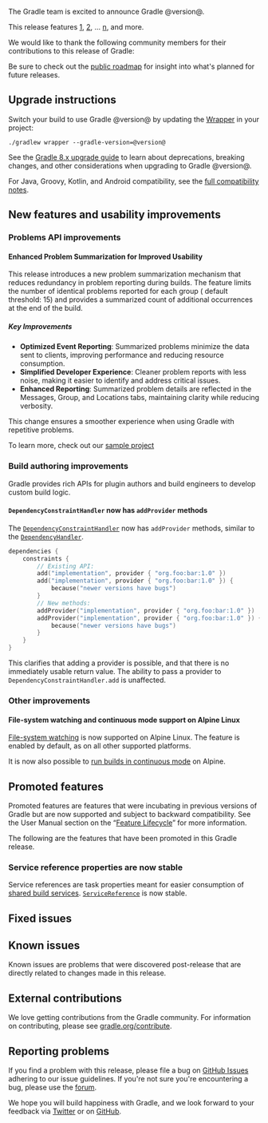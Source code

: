 The Gradle team is excited to announce Gradle @version@.

This release features [1](), [2](), ... [n](), and more.

<!-- 
Include only their name, impactful features should be called out separately below.
 [Some person](https://github.com/some-person)

 THIS LIST SHOULD BE ALPHABETIZED BY [PERSON NAME] - the docs:updateContributorsInReleaseNotes task will enforce this ordering, which is case-insensitive.
-->

We would like to thank the following community members for their contributions to this release of Gradle:

Be sure to check out the [public roadmap](https://blog.gradle.org/roadmap-announcement) for insight into what's planned for future releases.

## Upgrade instructions

Switch your build to use Gradle @version@ by updating the [Wrapper](userguide/gradle_wrapper.html) in your project:

`./gradlew wrapper --gradle-version=@version@`

See the [Gradle 8.x upgrade guide](userguide/upgrading_version_8.html#changes_@baseVersion@) to learn about deprecations, breaking changes, and other considerations when upgrading to Gradle @version@.

For Java, Groovy, Kotlin, and Android compatibility, see the [full compatibility notes](userguide/compatibility.html).   

## New features and usability improvements

<!-- Do not add breaking changes or deprecations here! Add them to the upgrade guide instead. -->


<a name="Problems API"></a>

### Problems API improvements

#### Enhanced Problem Summarization for Improved Usability

This release introduces a new problem summarization mechanism that reduces redundancy in problem reporting during builds. The feature limits the number of identical problems reported for each group (
default threshold: 15) and provides a summarized count of additional occurrences at the end of the build.

##### Key Improvements

- **Optimized Event Reporting**: Summarized problems minimize the data sent to clients, improving performance and reducing resource consumption.
- **Simplified Developer Experience**: Cleaner problem reports with less noise, making it easier to identify and address critical issues.
- **Enhanced Reporting**: Summarized problem details are reflected in the Messages, Group, and Locations tabs, maintaining clarity while reducing verbosity.

This change ensures a smoother experience when using Gradle with repetitive problems.

To learn more, check out our [sample project](samples/sample_problems_api_usage.html)
<!--
================== TEMPLATE ==============================

<a name="FILL-IN-KEY-AREA"></a>
### FILL-IN-KEY-AREA improvements

<<<FILL IN CONTEXT FOR KEY AREA>>>
Example:
> The [configuration cache](userguide/configuration_cache.html) improves build performance by caching the result of
> the configuration phase. Using the configuration cache, Gradle can skip the configuration phase entirely when
> nothing that affects the build configuration has changed.

#### FILL-IN-FEATURE
> HIGHLIGHT the use case or existing problem the feature solves
> EXPLAIN how the new release addresses that problem or use case
> PROVIDE a screenshot or snippet illustrating the new feature, if applicable
> LINK to the full documentation for more details

================== END TEMPLATE ==========================


==========================================================
ADD RELEASE FEATURES BELOW
vvvvvvvvvvvvvvvvvvvvvvvvvvvvvvvvvvvvvvvvvvvvvvvvvvvvvvvvvv -->

<a name="build-authoring"></a>
### Build authoring improvements

Gradle provides rich APIs for plugin authors and build engineers to develop custom build logic.

#### `DependencyConstraintHandler` now has `addProvider` methods

The [`DependencyConstraintHandler`](javadoc/org/gradle/api/artifacts/dsl/DependencyConstraintHandler.html) now has `addProvider` methods, similar to the 
[`DependencyHandler`](javadoc/org/gradle/api/artifacts/dsl/DependencyHandler.html).

```kotlin
dependencies {
    constraints {
        // Existing API:
        add("implementation", provider { "org.foo:bar:1.0" })
        add("implementation", provider { "org.foo:bar:1.0" }) {
            because("newer versions have bugs")
        }
        // New methods:
        addProvider("implementation", provider { "org.foo:bar:1.0" })
        addProvider("implementation", provider { "org.foo:bar:1.0" }) {
            because("newer versions have bugs")
        }
    }
}
```

This clarifies that adding a provider is possible, and that there is no immediately usable return value. The ability to pass a provider to `DependencyConstraintHandler.add` is unaffected.

### Other improvements

#### File-system watching and continuous mode support on Alpine Linux

[File-system watching](userguide/file_system_watching.html) is now supported on Alpine Linux.
The feature is enabled by default, as on all other supported platforms.

It is now also possible to [run builds in continuous mode](userguide/continuous_builds.html) on Alpine.

<!-- ^^^^^^^^^^^^^^^^^^^^^^^^^^^^^^^^^^^^^^^^^^^^^^^^^^^^^
ADD RELEASE FEATURES ABOVE
==========================================================

-->

## Promoted features
Promoted features are features that were incubating in previous versions of Gradle but are now supported and subject to backward compatibility.
See the User Manual section on the “[Feature Lifecycle](userguide/feature_lifecycle.html)” for more information.

The following are the features that have been promoted in this Gradle release.

### Service reference properties are now stable

Service references are task properties meant for easier consumption of [shared build services](userguide/build_services.html#sec:service_references).
[`ServiceReference`](/javadoc/org/gradle/api/services/ServiceReference.html) is now stable.

## Fixed issues

<!--
This section will be populated automatically
-->

## Known issues

Known issues are problems that were discovered post-release that are directly related to changes made in this release.

<!--
This section will be populated automatically
-->

## External contributions

We love getting contributions from the Gradle community. For information on contributing, please see [gradle.org/contribute](https://gradle.org/contribute).

## Reporting problems

If you find a problem with this release, please file a bug on [GitHub Issues](https://github.com/gradle/gradle/issues) adhering to our issue guidelines.
If you're not sure you're encountering a bug, please use the [forum](https://discuss.gradle.org/c/help-discuss).

We hope you will build happiness with Gradle, and we look forward to your feedback via [Twitter](https://twitter.com/gradle) or on [GitHub](https://github.com/gradle).
